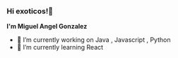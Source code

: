 ### Hi exoticos!👋

**I'm Miguel Angel Gonzalez** 

- 🔭 I’m currently working on Java , Javascript , Python
- 🌱 I’m currently learning React 

